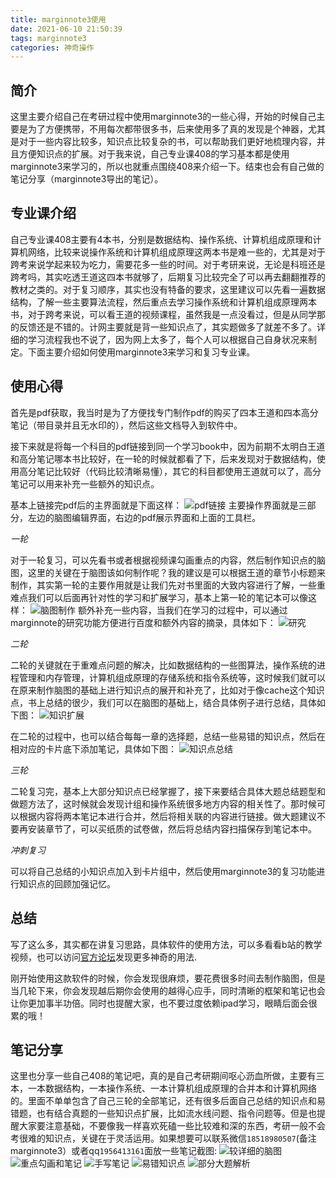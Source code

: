 ```yaml
---
title: marginnote3使用
date: 2021-06-10 21:50:39
tags: marginnote3
categories: 神奇操作
---
```


## 简介

这里主要介绍自己在考研过程中使用marginnote3的一些心得，开始的时候自己主要是为了方便携带，不用每次都带很多书，后来使用多了真的发现是个神器，尤其是对于一些内容比较多，知识点比较复杂的书，可以帮助我们更好地梳理内容，并且方便知识点的扩展。对于我来说，自己专业课408的学习基本都是使用marginnote3来学习的，所以也就重点围绕408来介绍一下。结束也会有自己做的笔记分享（marginnote3导出的笔记）。

## 专业课介绍

自己专业课408主要有4本书，分别是数据结构、操作系统、计算机组成原理和计算机网络，比较来说操作系统和计算机组成原理这两本书是难一些的，尤其是对于跨考来说学起来较为吃力，需要花多一些的时间。对于考研来说，无论是科班还是跨考吗，其实吃透王道这四本书就够了，后期复习比较完全了可以再去翻翻推荐的教材之类的。对于复习顺序，其实也没有特备的要求，这里建议可以先看一遍数据结构，了解一些主要算法流程，然后重点去学习操作系统和计算机组成原理两本书，对于跨考来说，可以看王道的视频课程，虽然我是一点没看过，但是从同学那的反馈还是不错的。计网主要就是背一些知识点了，其实题做多了就差不多了。详细的学习流程我也不说了，因为网上太多了，每个人可以根据自己自身状况来制定。下面主要介绍如何使用marginnote3来学习和复习专业课。

## 使用心得

首先是pdf获取，我当时是为了方便找专门制作pdf的购买了四本王道和四本高分笔记（带目录并且无水印的），然后这些文档导入到软件中。

接下来就是将每一个科目的pdf链接到同一个学习book中，因为前期不太明白王道和高分笔记哪本书比较好，在一轮的时候就都看了下，后来发现对于数据结构，使用高分笔记比较好（代码比较清晰易懂），其它的科目都使用王道就可以了，高分笔记可以用来补充一些额外的知识点。

基本上链接完pdf后的主界面就是下面这样：
![pdf链接](https://blog-1257711631.cos.ap-nanjing.myqcloud.com/markdownpic/marginnote.PNG)
主要操作界面就是三部分，左边的脑图编辑界面，右边的pdf展示界面和上面的工具栏。

*一轮*

对于一轮复习，可以先看书或者根据视频课勾画重点的内容，然后制作知识点的脑图，这里的关键在于脑图该如何制作呢？我的建议是可以根据王道的章节小标题来制作，其实第一轮的主要作用就是让我们先对书里面的大致内容进行了解，一些重难点我们可以后面再针对性的学习和扩展学习，基本上第一轮的笔记本可以像这样：
![脑图制作](https://blog-1257711631.cos.ap-nanjing.myqcloud.com/markdownpic/IMG_0545.PNG)
额外补充一些内容，当我们在学习的过程中，可以通过marginnote的研究功能方便进行百度和额外内容的摘录，具体如下：
![研究](https://blog-1257711631.cos.ap-nanjing.myqcloud.com/markdownpic/B5E0C8B7-03D1-452C-8BB2-8CBA33C872A4.png)

*二轮*

二轮的关键就在于重难点问题的解决，比如数据结构的一些图算法，操作系统的进程管理和内存管理，计算机组成原理的存储系统和指令系统等，这时候我们就可以在原来制作脑图的基础上进行知识点的展开和补充了，比如对于像cache这个知识点，书上总结的很少，我们可以在脑图的基础上，结合具体例子进行总结，具体如下图：
![知识扩展](https://blog-1257711631.cos.ap-nanjing.myqcloud.com/markdownpic/27A7F762-E876-488D-A887-9689A6970552.png)

在二轮的过程中，也可以结合每每一章的选择题，总结一些易错的知识点，然后在相对应的卡片底下添加笔记，具体如下图：
![知识点总结](https://blog-1257711631.cos.ap-nanjing.myqcloud.com/markdownpic/ED715716-793C-4498-88EF-62B72A24F2AD.png)

*三轮*

二轮复习完，基本上大部分知识点已经掌握了，接下来要结合具体大题总结题型和做题方法了，这时候就会发现计组和操作系统很多地方内容的相关性了。那时候可以根据内容将两本笔记本进行合并，然后将相关联的内容进行链接。做大题建议不要再安装章节了，可以买纸质的试卷做，然后将总结内容扫描保存到笔记本中。

*冲刺复习*

可以将自己总结的小知识点加入到卡片组中，然后使用marginnote3的复习功能进行知识点的回顾加强记忆。

## 总结

写了这么多，其实都在讲复习思路，具体软件的使用方法，可以多看看b站的教学视频，也可以访问[官方论坛](https://bbs.marginnote.cn/)发现更多神奇的用法.

刚开始使用这款软件的时候，你会发现很麻烦，要花费很多时间去制作脑图，但是当几轮下来，你会发现越后期你会使用的越得心应手，同时清晰的框架和笔记也会让你更加事半功倍。同时也提醒大家，也不要过度依赖ipad学习，眼睛后面会很累的哦！

## 笔记分享

这里也分享一些自己408的笔记吧，真的是自己考研期间呕心沥血所做，主要有三本，一本数据结构，一本操作系统、一本计算机组成原理的合并本和计算机网络的。里面不单单包含了自己三轮的全部笔记，还有很多后面自己总结的知识点和易错题，也有结合真题的一些知识点扩展，比如流水线问题、指令问题等。但是也提醒大家要注意基础，不要像我一样喜欢死磕一些比较难和深的东西，考研一般不会考很难的知识点，关键在于灵活运用。如果想要可以联系微信`18518980507`(备注marginnote3）或者qq`1956413161`面放一些笔记截图:
![较详细的脑图](https://blog-1257711631.cos.ap-nanjing.myqcloud.com/markdownpic/A9C31DCE-2B5D-49EF-B707-8DF2DCC583E8.PNG)
![重点勾画和笔记](https://blog-1257711631.cos.ap-nanjing.myqcloud.com/markdownpic/A553EAD2-52B8-4669-A07B-D55B7971F422.PNG)
![手写笔记](https://blog-1257711631.cos.ap-nanjing.myqcloud.com/markdownpic/IMG_0547.PNG)
![易错知识点](https://blog-1257711631.cos.ap-nanjing.myqcloud.com/markdownpic/FAF352B2-2EFF-4A25-AB34-17F6CD88B4A5.PNG)
![部分大题解析](https://blog-1257711631.cos.ap-nanjing.myqcloud.com/markdownpic/95599D39-DE89-4683-B931-51E281960C9A.PNG)